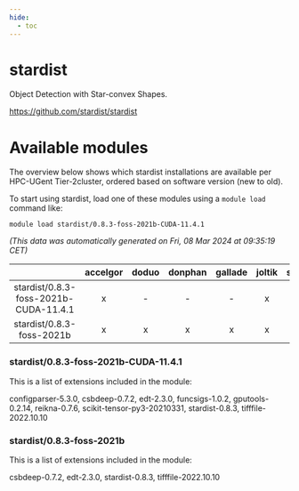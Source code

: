 ```yaml
---
hide:
  - toc
---
```


stardist
========


Object Detection with Star-convex Shapes.

https://github.com/stardist/stardist
# Available modules


The overview below shows which stardist installations are available per HPC-UGent Tier-2cluster, ordered based on software version (new to old).

To start using stardist, load one of these modules using a `module load` command like:

```shell
module load stardist/0.8.3-foss-2021b-CUDA-11.4.1
```

*(This data was automatically generated on Fri, 08 Mar 2024 at 09:35:19 CET)*  

| |accelgor|doduo|donphan|gallade|joltik|skitty|
| :---: | :---: | :---: | :---: | :---: | :---: | :---: |
|stardist/0.8.3-foss-2021b-CUDA-11.4.1|x|-|-|-|x|-|
|stardist/0.8.3-foss-2021b|x|x|x|x|x|x|


### stardist/0.8.3-foss-2021b-CUDA-11.4.1

This is a list of extensions included in the module:

configparser-5.3.0, csbdeep-0.7.2, edt-2.3.0, funcsigs-1.0.2, gputools-0.2.14, reikna-0.7.6, scikit-tensor-py3-20210331, stardist-0.8.3, tifffile-2022.10.10

### stardist/0.8.3-foss-2021b

This is a list of extensions included in the module:

csbdeep-0.7.2, edt-2.3.0, stardist-0.8.3, tifffile-2022.10.10